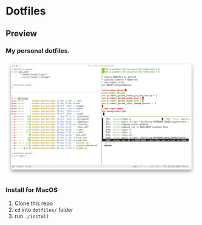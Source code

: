 # Dotfiles

## Preview

### My personal dotfiles.
![alt](/images/preview.png)

### Install for MacOS
1. Clone this repo
2. `cd` into `dotfiles/` folder
3. run `./install`

